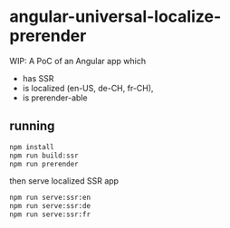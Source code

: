 # angular-universal-localize-prerender

WIP: A PoC of an Angular app which

- has SSR
- is localized (en-US, de-CH, fr-CH),
- is prerender-able

## running

```sh
npm install
npm run build:ssr
npm run prerender
```

then serve localized SSR app

```sh
npm run serve:ssr:en
npm run serve:ssr:de
npm run serve:ssr:fr
```

